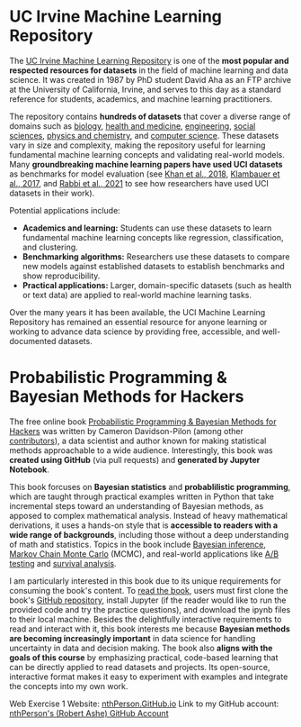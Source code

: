 # UC Irvine Machine Learning Repository
The [UC Irvine Machine Learning Repository](https://archive.ics.uci.edu/ml/?utm_source=chatgpt.com) is one of the **most popular and respected resources for datasets** in the field of machine learning and data science. It was created in 1987 by PhD student David Aha as an FTP archive at the University of California, Irvine, and serves to this day as a standard reference for students, academics, and machine learning practitioners.

The repository contains **hundreds of datasets** that cover a diverse range of domains such as [biology](https://archive.ics.uci.edu/datasets?skip=0&take=10&sort=desc&orderBy=NumHits&search=&Area=Biology), [health and medicine](https://archive.ics.uci.edu/datasets?skip=0&take=10&sort=desc&orderBy=NumHits&search=&Area=Health+and+Medicine), [engineering](https://archive.ics.uci.edu/datasets?skip=0&take=10&sort=desc&orderBy=NumHits&search=&Area=Engineering), [social sciences](https://archive.ics.uci.edu/datasets?skip=0&take=10&sort=desc&orderBy=NumHits&search=&Area=Social), [physics and chemistry](https://archive.ics.uci.edu/datasets?skip=0&take=10&sort=desc&orderBy=NumHits&search=&Area=Physics+and+Chemistry), and [computer science](https://archive.ics.uci.edu/datasets?skip=0&take=10&sort=desc&orderBy=NumHits&search=&Area=Computer). These datasets vary in size and complexity, making the repository useful for learning fundamental machine learning concepts and validating real-world models. Many **groundbreaking machine learning papers have used UCI datasets** as benchmarks for model evaluation (see [Khan et al., 2018](https://arxiv.org/abs/1809.06186), [Klambauer et al., 2017](https://arxiv.org/abs/1706.02515), and [Rabbi et al., 2021](https://arxiv.org/abs/2103.16490) to see how researchers have used UCI datasets in their work).

Potential applications include:
- **Academics and learning:** Students can use these datasets to learn fundamental machine learning concepts like regression, classification, and clustering.
- **Benchmarking algorithms:** Researchers use these datasets to compare new models against established datasets to establish benchmarks and show reproducibility.
- **Practical applications:** Larger, domain-specific datasets (such as health or text data) are applied to real-world machine learning tasks.

Over the many years it has been available, the UCI Machine Learning Repository has remained an essential resource for anyone learning or working to advance data science by providing free, accessible, and well-documented datasets.


# Probabilistic Programming & Bayesian Methods for Hackers
The free online book [Probabilistic Programming & Bayesian Methods for Hackers](https://dataorigami.net/Probabilistic-Programming-and-Bayesian-Methods-for-Hackers/?utm_source=chatgpt.com) was written by Cameron Davidson-Pilon (among other [contributors](https://github.com/CamDavidsonPilon/Probabilistic-Programming-and-Bayesian-Methods-for-Hackers#contributions-and-thanks)), a data scientist and author known for making statistical methods approachable to a wide audience. Interestingly, this book was **created using GitHub** (via pull requests) and **generated by Jupyter Notebook**.

This book forcuses on **Bayesian statistics** and **probablilistic programming**, which are taught through practical examples written in Python that take incremental steps toward an understanding of Bayesian methods, as apposed to complex mathematical analysis. Instead of heavy mathematical derivations, it uses a hands-on style that is **accessible to readers with a wide range of backgrounds**, including those without a deep understanding of math and statistics. Topics in the book include [Bayesian inference](https://en.wikipedia.org/wiki/Bayesian_inference), [Markov Chain Monte Carlo](https://en.wikipedia.org/wiki/Markov_chain_Monte_Carlo) (MCMC), and real-world applications like [A/B testing](https://en.wikipedia.org/wiki/A/B_testing) and [survival analysis](https://en.wikipedia.org/wiki/Survival_analysis).

I am particularly interested in this book due to its unique requirements for consuming the book's content. To [read the book](https://github.com/CamDavidsonPilon/Probabilistic-Programming-and-Bayesian-Methods-for-Hackers#contributions-and-thanks), users must first clone the book's [GitHub repository](https://github.com/CamDavidsonPilon/Probabilistic-Programming-and-Bayesian-Methods-for-Hackers), install Jupyter (if the reader would like to run the provided code and try the practice questions), and download the ipynb files to their local machine. Besides the delightfully interactive requirements to read and interact with it, this book interests me because **Bayesian methods are becoming increasingly important** in data science for handling uncertainty in data and decision making. The book also **aligns with the goals of this course** by emphasizing practical, code-based learning that can be directly applied to read datasets and projects. Its open-source, interactive format makes it easy to experiment with examples and integrate the concepts into my own work.

Web Exercise 1 Website: [nthPerson.GitHub.io](https://nthperson.github.io/)
Link to my GitHub account: [nthPerson's (Robert Ashe) GitHub Account](https://github.com/nthPerson)